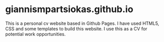 # giannismpartsiokas.github.io

This is a personal cv website based in Github Pages.
I have used HTML5, CSS and some templates to build this website.
I use this as a CV for potential work opportunities. 
